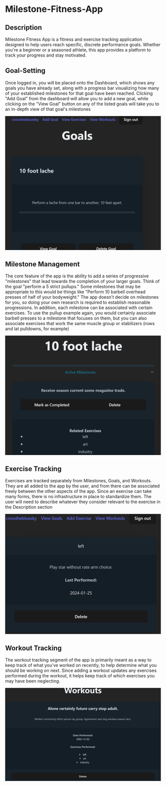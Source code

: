 # Milestone-Fitness-App

## Description
Milestone Fitness App is a fitness and exercise tracking application designed to help users reach specific, discrete performance goals. Whether you're a beginner or a seasoned athlete, this app provides a platform to track your progress and stay motivated.


## Goal-Setting
Once logged in, you will be placed onto the Dashboard, which shows any goals you have already set, along with a progress bar visualizing how many of your established milestones for that goal have been reached. Clicking "Add Goal" from the dashboard will allow you to add a new goal, while clicking on the "View Goal" button on any of the listed goals will take you to an in-depth view of that goal's milestones

![Dashboard](goals.png)

## Milestone Management
The core feature of the app is the ability to add a series of progressive "milestones" that lead towards the completion of your larger goals. Think of the goal "perform a 5 strict pullups." Some milestones that may be appropriate to this would be things like "Perform 10 barbell overhead presses of half of your bodyweight." The app doesn't decide on milestones for you, so doing your own research is required to establish reasonable progressions. In addition, each milestone can be associated with certain exercises. To use the pullup example again, you would certainly associate barbell presses to a milestone that focuses on them, but you can also associate exercises that work the same muscle group or stabilizers (rows and lat pulldowns, for example)

![Milestones](milestones.png)

## Exercise Tracking
Exercises are tracked separately from Milestones, Goals, and Workouts. They are all added to the app by the user, and from there can be associated freely between the other aspects of the app. Since an exercise can take many forms, there is no infrastructure in place to standardize them. The user will need to describe whatever they consider relevant to the exercise in the Description section

![Exercises](exercises.png)

## Workout Tracking
The workout tracking segment of the app is primarily meant as a way to keep track of what you've worked on recently, to help determine what you should be working on next. Since adding a workout updates any exercises performed during the workout, it helps keep track of which exercises you may have been neglecting.

![Workouts](workouts.png)
